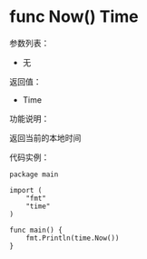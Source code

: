 # func Now() Time

参数列表：

- 无

返回值：

- Time

功能说明：

返回当前的本地时间

代码实例：

	package main
	
	import (
		"fmt"
		"time"
	)
	
	func main() {
		fmt.Println(time.Now())
	}
